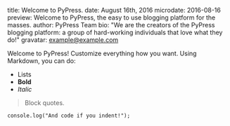 title: Welcome to PyPress.
date: August 16th, 2016
microdate: 2016-08-16
preview: Welcome to PyPress, the easy to use blogging platform for the masses.
author: PyPress Team
bio: "We are the creators of the PyPress blogging platform: a group of hard-working individuals that love what they do!"
gravatar: example@example.com


Welcome to PyPress! Customize everything how you want. Using Markdown, you can do:

* Lists
* **Bold**
* *Italic*

> Block quotes.

	console.log("And code if you indent!");